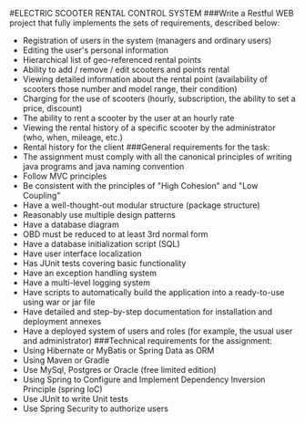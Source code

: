 #ELECTRIC SCOOTER RENTAL CONTROL SYSTEM
###Write a Restful WEB project that fully implements the sets of requirements, described below:
- Registration of users in the system (managers and ordinary
users)
- Editing the user's personal information
- Hierarchical list of geo-referenced rental points
- Ability to add / remove / edit scooters and points rental
- Viewing detailed information about the rental point (availability of scooters those number and model range, their condition)
- Charging for the use of scooters (hourly, subscription, the ability to set a price, discount)
- The ability to rent a scooter by the user at an hourly rate
- Viewing the rental history of a specific scooter by the administrator (who, when, mileage, etc.)
- Rental history for the client
###General requirements for the task:
- The assignment must comply with all the canonical principles of writing java programs and java naming convention
- Follow MVC principles
- Be consistent with the principles of "High Cohesion" and "Low Coupling"
- Have a well-thought-out modular structure (package structure)
- Reasonably use multiple design patterns
- Have a database diagram
- OBD must be reduced to at least 3rd normal form
- Have a database initialization script (SQL)
- Have user interface localization
- Has JUnit tests covering basic functionality
- Have an exception handling system
- Have a multi-level logging system
- Have scripts to automatically build the application into a ready-to-use using war or jar file
- Have detailed and step-by-step documentation for installation and deployment annexes
- Have a deployed system of users and roles (for example, the usual user and administrator)
###Technical requirements for the assignment:
- Using Hibernate or MyBatis or Spring Data as ORM
- Using Maven or Gradle
- Use MySql, Postgres or Oracle (free limited edition)
- Using Spring to Configure and Implement Dependency Inversion Principle (spring IoC)
- Use JUnit to write Unit tests
- Use Spring Security to authorize users